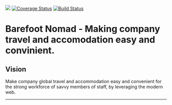 [![](https://img.shields.io/badge/Protected_by-Hound-a873d1.svg)](https://houndci.com)  [![Coverage Status](https://coveralls.io/repos/github/andela/northstar-backend/badge.svg?branch=develop)](https://coveralls.io/github/andela/northstar-backend?branch=develop) [![Build Status](https://travis-ci.com/andela/northstar-backend.svg?branch=develop
)](https://travis-ci.com/andela/northstar-backend)

# Barefoot Nomad - Making company travel and accomodation easy and convinient.

## Vision

Make company global travel and accommodation easy and convenient for the strong workforce of savvy members of staff, by leveraging the modern web.

---

